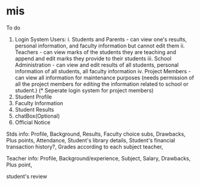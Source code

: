 # mis
To do
1. Login System
  Users:
    i. Students and Parents - can view one's results, personal information, and faculty information but cannot edit them
    ii. Teachers - can view marks of the students they are teaching and append and edit marks they provide to their students
    iii. School Administration - can view and edit results of all students, personal information of all students, all faculty information
    iv. Project Members - can view all information for maintenance purposes (needs permission of all the project members for editing the information related to school or student.)
    (* Seperate login system for project members)
2. Student Profile
3. Faculty Information
4. Student Results
5. chatBox(Optional)
6. Official Notice

Stds info:
Profile, 
Background, 
Results, 
Faculty choice subs, 
Drawbacks, 
Plus points, 
Attendance, 
Student's library details,
Student's financial transaction history?,
Grades according to each subject teacher, 

Teacher info:
Profile, 
Background/experience, 
Subject, 
Salary, 
Drawbacks, 
Plus point, 

student's review



